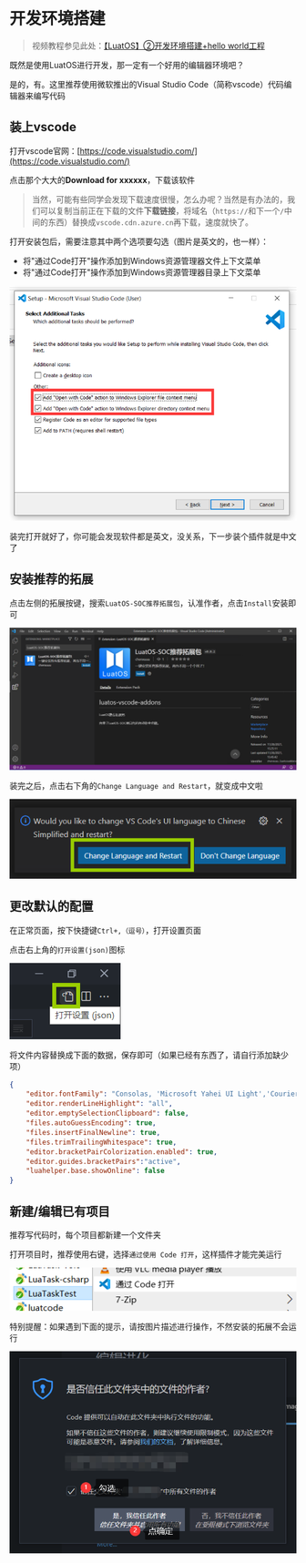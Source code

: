 # 开发环境搭建

> 视频教程参见此处：[【LuatOS】②开发环境搭建+hello world工程](https://www.bilibili.com/video/BV1ru411v7nC)

既然是使用LuatOS进行开发，那一定有一个好用的编辑器环境吧？

是的，有。这里推荐使用微软推出的Visual Studio Code（简称vscode）代码编辑器来编写代码

## 装上vscode

打开vscode官网：[https://code.visualstudio.com/](https://code.visualstudio.com/)

点击那个大大的**Download for xxxxxx**，下载该软件

 > 当然，可能有些同学会发现下载速度很慢，怎么办呢？当然是有办法的，我们可以复制当前正在下载的文件**下载链接**，将域名（`https://`和下一个`/`中间的东西）替换成`vscode.cdn.azure.cn`再下载，速度就快了。

打开安装包后，需要注意其中两个选项要勾选（图片是英文的，也一样）：

- 将"通过Code打开"操作添加到Windows资源管理器文件上下文菜单
- 将"通过Code打开"操作添加到Windows资源管理器目录上下文菜单

![vscode install](img/vscode_install.png)

装完打开就好了，你可能会发现软件都是英文，没关系，下一步装个插件就是中文了

## 安装推荐的拓展

点击左侧的拓展按键，搜索`LuatOS-SOC推荐拓展包`，认准作者，点击`Install`安装即可

![vscode addon](img/vscode_addon.png)

装完之后，点击右下角的`Change Language and Restart`，就变成中文啦

![vscode reset](img/vscode_rst.png)

## 更改默认的配置

在正常页面，按下快捷键`Ctrl+,（逗号）`，打开设置页面

点击右上角的`打开设置(json)`图标

![vscode setting json](img/vscode_json.png)

将文件内容替换成下面的数据，保存即可（如果已经有东西了，请自行添加缺少项）

```json
{
    "editor.fontFamily": "Consolas, 'Microsoft Yahei UI Light','Courier New', monospace",
    "editor.renderLineHighlight": "all",
    "editor.emptySelectionClipboard": false,
    "files.autoGuessEncoding": true,
    "files.insertFinalNewline": true,
    "files.trimTrailingWhitespace": true,
    "editor.bracketPairColorization.enabled": true,
    "editor.guides.bracketPairs":"active",
    "luahelper.base.showOnline": false
}
```

## 新建/编辑已有项目

推荐写代码时，每个项目都新建一个文件夹

打开项目时，推荐使用右键，选择`通过使用 Code 打开`，这样插件才能完美运行

![vscode open folder](img/vscode_folder.png)

特别提醒：如果遇到下面的提示，请按图片描述进行操作，不然安装的拓展不会运行

![vscode allow](img/vscode_allow.png)
